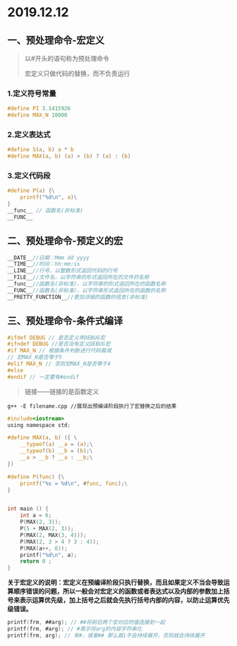 # 2019.12.12

## 一、预处理命令-宏定义

> 以#开头的语句称为预处理命令
>
> 宏定义只做代码的替换，而不负责运行

### 1.定义符号常量

```c
#define PI 3.1415926
#define MAX_N 10000
```



### 2.定义表达式

```c
#define S(a, b) a * b
#define MAX(a, b) (a) > (b) ? (a) : (b)
```



### 3.定义代码段

```c
#define P(a) {\
	printf("%d\n", a)\
}
__func__ // 函数名(非标准)
__FUNC__    
```



## 二、预处理命令-预定义的宏

```c
__DATE__//日期：Mmm dd yyyy
__TIME__//时间：hh:mm:ss
__LINE__//行号，以整数形式返回代码的行号
__FILE__//文件名，以字符串的形式返回所在的文件的名称
__func__//函数名(非标准)，以字符串的形式返回所在的函数名称
__FUNC__//函数名(非标准)，以字符串形式返回所在的函数的名称
__PRETTY_FUNCTION__//更加详细的函数的信息(非标准)
```





## 三、预处理命令-条件式编译

```c
#ifdef DEBUG // 是否定义年DEBUG宏
#ifndef DEBUG //是否没有定义DEBUG宏
#if MAX_N // 根据条件判断进行代码裁减
// 宏MAX_N是否等于5
#elif MAX_N // 否则宏MAX_N是否等于4
#else
#endif // 一定要有#endif
```

> 链接——链接的是函数定义



```shell
g++ -E filename.cpp //展现出预编译阶段执行了宏替换之后的结果
```



```c
#include<iostream>
using namespace std;

#define MAX(a, b) ({ \
    __typeof(a) __a = (a);\
    __typeof(b) __b = (b);\
    __a > __b ? __a : __b;\
})

#define P(func) {\
    printf("%s = %d\n", #func, func);\
}


int main () {
    int a = 6;
    P(MAX(2, 3));
    P(5 + MAX(2, 3));
    P(MAX(2, MAX(3, 4)));
    P(MAX(2, 3 > 4 ? 3 : 4));
    P(MAX(a++, 6));
    printf("%d\n", a);
    return 0 ;
}
```

**关于宏定义的说明：宏定义在预编译阶段只执行替换，而且如果定义不当会导致运算顺序错误的问题，所以一般会对宏定义的函数或者表达式以及内部的参数加上括号来表示运算优先级，加上括号之后就会先执行括号内部的内容，以防止运算优先级错误。**



```c
printf(frm, ##arg); // ##将前后两个宏对应的值连接到一起
printf(frm, #arg); // #表示将arg的内容字符串化
printf(frm, arg); // 有#，或者## 那么就i不会持续展开，否则就会持续展开
```



> 